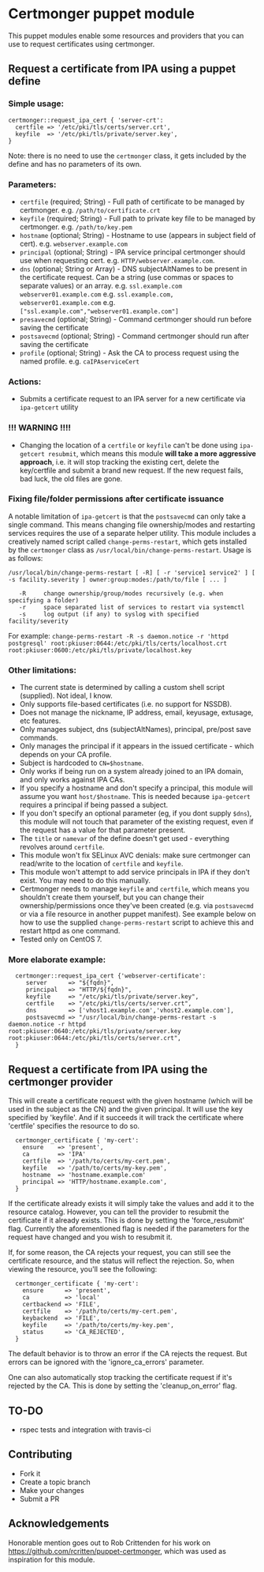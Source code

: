 # Certmonger puppet module

This puppet modules enable some resources and providers that you can use to
request certificates using certmonger.

## Request a certificate from IPA using a puppet define

### Simple usage:

```puppet
certmonger::request_ipa_cert { 'server-crt':
  certfile => '/etc/pki/tls/certs/server.crt',
  keyfile  => '/etc/pki/tls/private/server.key',
}
```

Note: there is no need to use the `certmonger` class, it gets included by the define and has no parameters of its own.

### Parameters:
* `certfile`    (required; String) - Full path of certificate to be managed by certmonger. e.g. `/path/to/certificate.crt`
* `keyfile`     (required; String) - Full path to private key file to be managed by certmonger. e.g. `/path/to/key.pem`
* `hostname`    (optional; String) - Hostname to use (appears in subject field of cert). e.g. `webserver.example.com`
* `principal`   (optional; String) - IPA service principal certmonger should use when requesting cert.
                                     e.g. `HTTP/webserver.example.com`.
* `dns`         (optional; String or Array) - DNS subjectAltNames to be present in the certificate request.
                                     Can be a string (use commas or spaces to separate values) or an array.
                                     e.g. `ssl.example.com webserver01.example.com`
                                     e.g. `ssl.example.com, webserver01.example.com`
                                     e.g. `["ssl.example.com","webserver01.example.com"]`
* `presavecmd`  (optional; String) - Command certmonger should run before saving the certificate
* `postsavecmd` (optional; String) - Command certmonger should run after saving the certificate
* `profile`     (optional; String) - Ask the CA to process request using the named profile. e.g. `caIPAserviceCert`


### Actions:
* Submits a certificate request to an IPA server for a new certificate via `ipa-getcert` utility

### **!!! WARNING !!!!**
* Changing the location of a `certfile` or `keyfile` can't be done using `ipa-getcert resubmit`,
  which means this module **will take a more aggressive approach**, i.e. it will stop tracking the existing cert,
  delete the key/certfile and submit a brand new request. If the new request fails, bad luck, the old files are gone.

### Fixing file/folder permissions after certificate issuance
A notable limitation of `ipa-getcert` is that the `postsavecmd` can only take a single command. This means changing file ownership/modes and restarting services requires the use of a separate helper utility. This module includes a creatively named script called `change-perms-restart`, which gets installed by the `certmonger` class as `/usr/local/bin/change-perms-restart`. Usage is as follows:
```
/usr/local/bin/change-perms-restart [ -R] [ -r 'service1 service2' ] [ -s facility.severity ] owner:group:modes:/path/to/file [ ... ]

   -R     change ownership/group/modes recursively (e.g. when specifying a folder)
   -r     space separated list of services to restart via systemctl
   -s     log output (if any) to syslog with specified facility/severity
```
For example: `change-perms-restart -R -s daemon.notice -r 'httpd postgresql' root:pkiuser:0644:/etc/pki/tls/certs/localhost.crt root:pkiuser:0600:/etc/pki/tls/private/localhost.key`

### Other limitations:
* The current state is determined by calling a custom shell script (supplied). Not ideal, I know.
* Only supports file-based certificates (i.e. no support for NSSDB).
* Does not manage the nickname, IP address, email, keyusage, extusage, etc features.
* Only manages subject, dns (subjectAltNames), principal, pre/post save commands.
* Only manages the principal if it appears in the issued certificate - which depends on your CA profile.
* Subject is hardcoded to `CN=$hostname`.
* Only works if being run on a system already joined to an IPA domain, and only works against IPA CAs.
* If you specify a hostname and don't specify a principal, this module will assume you want `host/$hostname`.
  This is needed because `ipa-getcert` requires a principal if being passed a subject.
* If you don't specify an optional parameter (eg, if you dont supply `$dns`), this module will not touch that parameter
  of the existing request, even if the request has a value for that parameter present.
* The `title` or `namevar` of the define doesn't get used - everything revolves around `certfile`.
* This module won't fix SELinux AVC denials: make sure certmonger can read/write to the location of `certfile` and `keyfile`.
* This module won't attempt to add service principals in IPA if they don't exist. You may need to do this manually.
* Certmonger needs to manage `keyfile` and `certfile`, which means you shouldn't create them yourself, but you can change
  their ownership/permissions once they've been created (e.g. via `postsavecmd` or via a file resource in another puppet manifest).
  See example below on how to use the supplied `change-perms-restart` script to achieve this and restart httpd as one command.
* Tested only on CentOS 7.

### More elaborate example:

```puppet
  certmonger::request_ipa_cert {'webserver-certificate':
     server      => "${fqdn}",
     principal   => "HTTP/${fqdn}",
     keyfile     => "/etc/pki/tls/private/server.key",
     certfile    => "/etc/pki/tls/certs/server.crt",
     dns         => ['vhost1.example.com','vhost2.example.com'],
     postsavecmd => "/usr/local/bin/change-perms-restart -s daemon.notice -r httpd root:pkiuser:0640:/etc/pki/tls/private/server.key root:pkiuser:0644:/etc/pki/tls/certs/server.crt",
  }
```

## Request a certificate from IPA using the certmonger provider

This will create a certificate request with the given hostname (which will be
used in the subject as the CN) and the given principal. It will use the key
specified by 'keyfile'. And if it succeeds it will track the certificate where
'certfile' specifies the resource to do so.

```puppet
  certmonger_certificate { 'my-cert':
    ensure    => 'present',
    ca        => 'IPA'
    certfile  => '/path/to/certs/my-cert.pem',
    keyfile   => '/path/to/certs/my-key.pem',
    hostname  => 'hostname.example.com'
    principal => 'HTTP/hostname.example.com',
  }
```

If the certificate already exists it will simply take the values and add it to
the resource catalog. However, you can tell the provider to resubmit the
certificate if it already exists. This is done by setting the 'force_resubmit'
flag. Currently the aforementioned flag is needed if the parameters for the
request have changed and you wish to resubmit it.

If, for some reason, the CA rejects your request, you can still see the
certificate resource, and the status will reflect the rejection. So, when
viewing the resource, you'll see the following:

```puppet
  certmonger_certificate { 'my-cert':
    ensure      => 'present',
    ca          => 'local'
    certbackend => 'FILE',
    certfile    => '/path/to/certs/my-cert.pem',
    keybackend  => 'FILE',
    keyfile     => '/path/to/certs/my-key.pem',
    status      => 'CA_REJECTED',
  }
```

The default behavior is to throw an error if the CA rejects the request. But
errors can be ignored with the 'ignore_ca_errors' parameter.

One can also automatically stop tracking the certificate request if it's
rejected by the CA. This is done by setting the 'cleanup_on_error' flag.

## TO-DO
* rspec tests and integration with travis-ci

## Contributing
* Fork it
* Create a topic branch
* Make your changes
* Submit a PR

## Acknowledgements
Honorable mention goes out to Rob Crittenden for his work on https://github.com/rcritten/puppet-certmonger, which was used as inspiration for this module.
